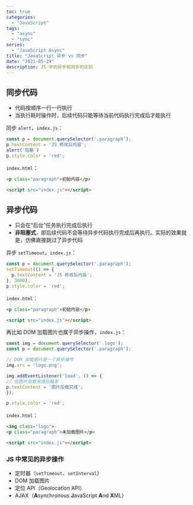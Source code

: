 ```yaml
---
toc: true
categories:
  - "JavaScript"
tags:
  - "async"
  - "sync"
series:
  - "JavaScript Async"
title: "JavaScript 异步 vs 同步"
date: "2021-05-29"
description: JS 中的异步和同步的区别
---
```


## 同步代码

- 代码按顺序一行一行执行
- 当执行耗时操作时，后续代码只能等待当前代码执行完成后才能执行

同步 `alert`，`index.js`：

```js
const p = document.querySelector('.paragraph');
p.textContent = 'JS 修改后内容';
alert('阻塞')
p.style.color = 'red';
```

`index.html`：

```html
<p class="paragraph">初始内容</p>

<script src="index.js"></script>
```

## 异步代码

- 只会在“后台”任务执行完成后执行
- **非阻塞式**，即后续代码不会等待异步代码执行完成后再执行。实际的效果就是，仿佛直接跳过了异步代码

异步 `setTimeout`，`index.js`：

  ```js
  const p = document.querySelector('.paragraph');
  setTimeout(() => {
    p.textContent = 'JS 修改后内容';
  }, 3000);
  p.style.color = 'red';
  ```

`index.html`：

```html
<p class="paragraph">初始内容</p>

<script src="index.js"></script>
```

再比如 DOM 加载图片也属于异步操作，`index.js`：

```js
const img = document.querySelector('.logo');
const p = document.querySelector('.paragraph');

// DOM 加载图片是一个异步操作
img.src = 'logo.png';

img.addEventListener('load', () => {
// 在图片加载完成后触发
p.textContent = '图片加载完成';
});

p.style.color = 'red';
```

`index.html`：

```html
<img class="logo">
<p class="paragraph">未加载图片</p>

<script src="index.js"></script>
```

### JS 中常见的异步操作

- 定时器（`setTimeout`、`setInterval`）
- DOM 加载图片
- 定位 API（Geolocation API）
- AJAX（**A**synchronous **J**avaScript **A**nd **X**ML）
